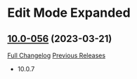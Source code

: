 # Edit Mode Expanded

## [10.0-056](https://github.com/teelolws/EditModeExpanded/tree/10.0-056) (2023-03-21)
[Full Changelog](https://github.com/teelolws/EditModeExpanded/compare/10.0-055...10.0-056) [Previous Releases](https://github.com/teelolws/EditModeExpanded/releases)

- 10.0.7  
